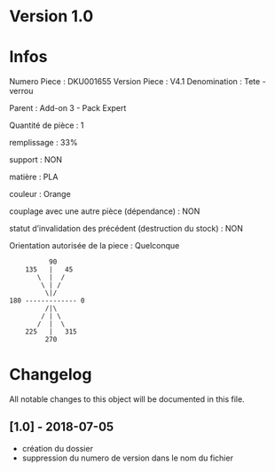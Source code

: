 # Version 1.0
# Infos
Numero Piece : DKU001655
Version Piece : V4.1
Denomination : Tete - verrou

Parent : Add-on 3 - Pack Expert

Quantité de pièce : 1

remplissage : 33%

support : NON

matière : PLA

couleur : Orange

couplage avec une autre pièce (dépendance) : NON

statut d’invalidation des précédent (destruction du stock) : NON

Orientation autorisée de la piece : Quelconque
```
          90
    135   |   45
       \  |  /
        \ | /
         \|/
180 ------------- 0
         /|\
        / | \
       /  |  \   
    225   |   315
         270
```
	   
# Changelog
All notable changes to this object will be documented in this file.


## [1.0] - 2018-07-05
- création du dossier
- suppression du numero de version dans le nom du fichier
